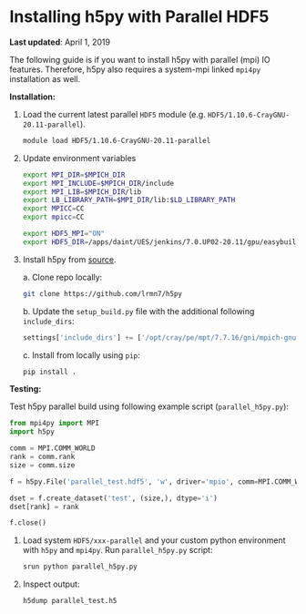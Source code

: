 # Installing h5py with Parallel HDF5

**Last updated**: April 1, 2019

The following guide is if you want to install h5py with parallel (mpi) IO features. Therefore, h5py also requires a system-mpi linked `mpi4py` installation as well.

**Installation:**

1. Load the current latest parallel `HDF5` module (e.g. `HDF5/1.10.6-CrayGNU-20.11-parallel`).

    ```bash
    module load HDF5/1.10.6-CrayGNU-20.11-parallel
    ```

2. Update environment variables

    ```bash
    export MPI_DIR=$MPICH_DIR
    export MPI_INCLUDE=$MPICH_DIR/include
    export MPI_LIB=$MPICH_DIR/lib
    export LB_LIBRARY_PATH=$MPI_DIR/lib:$LD_LIBRARY_PATH
    export MPICC=CC
    export mpicc=CC

    export HDF5_MPI="ON"
    export HDF5_DIR=/apps/daint/UES/jenkins/7.0.UP02-20.11/gpu/easybuild/software/HDF5/1.10.6-CrayGNU-20.11-parallel
    ```

3. Install h5py from [source](https://github.com/lrmn7/h5py).

    a. Clone repo locally:

    ```bash
    git clone https://github.com/lrmn7/h5py
    ```

    b. Update the `setup_build.py` file with the additional following `include_dirs`:

    ```python
    settings['include_dirs'] += ['/opt/cray/pe/mpt/7.7.16/gni/mpich-gnu/8.2/include/']
    ```

    c. Install from locally using `pip`:

    ```bash
    pip install .
    ```

**Testing:**

Test h5py parallel build using following example script (`parallel_h5py.py`):

```python
from mpi4py import MPI
import h5py

comm = MPI.COMM_WORLD
rank = comm.rank
size = comm.size

f = h5py.File('parallel_test.hdf5', 'w', driver='mpio', comm=MPI.COMM_WORLD)

dset = f.create_dataset('test', (size,), dtype='i')
dset[rank] = rank

f.close()
```

1. Load system `HDF5/xxx-parallel` and your custom python environment with `h5py` and `mpi4py`. Run `parallel_h5py.py` script:

    ```bash
    srun python parallel_h5py.py
    ```

2. Inspect output:

    ```bash
    h5dump parallel_test.h5
    ```
